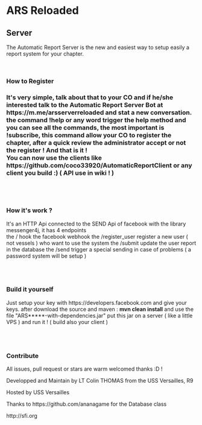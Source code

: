 <h1>ARS Reloaded</h1>
<h2>Server</h2>
<p>The Automatic Report Server is the new and easiest way to setup easily a report system for your chapter.</p>
<br>
<h3>How to Register<h3>
<p>It's very simple, talk about that to your CO and if he/she interested talk to the Automatic Report Server Bot at https://m.me/arsserverreloaded and stat a new conversation. <br> the command !help or any word trigger the help method and you can see all the commands, the most important is !subscribe, this command allow your CO to register the chapter, after a quick review the administrator accept or not the register ! And that is it ! <br> You can now use the clients like https://github.com/coco33920/AutomaticReportClient or any client you build :) ( API use in wiki ! )</p>
  
<br><br>
<h3>How it's work ?</h3>
<p>It's an HTTP Api connected to the SEND Api of facebook with the library messenger4j, it has 4 endpoints <br>
the / hook the facebook webhook
the /register_user register a new user ( not vessels ) who want to use the system
the /submit update the user report in the database
the /send trigger a special sending in case of problems ( a password system will be setup )</p>

<br><br>
<h3>Build it yourself</h3>
<p>Just setup your key with https://developers.facebook.com and give your keys. after download the source and maven :
  <strong>mvn clean install</strong> and use the file "ARS*****-with-dependencies.jar" put this jar on a server ( like a little VPS ) and run it ! ( build also your client )</p>
  <br><br>
  <h3>Contribute</h3>
  <p>All issues, pull request or stars are warm welcomed thanks :D !</p>
  <p>Developped and Maintain by LT Colin THOMAS from the USS Versailles, R9</p>
  <p>Hosted by USS Versailles</p>
<p>Thanks to https://github.com/ananagame for the Database class</p>
<p>http://sfi.org</p>
<p></p>
